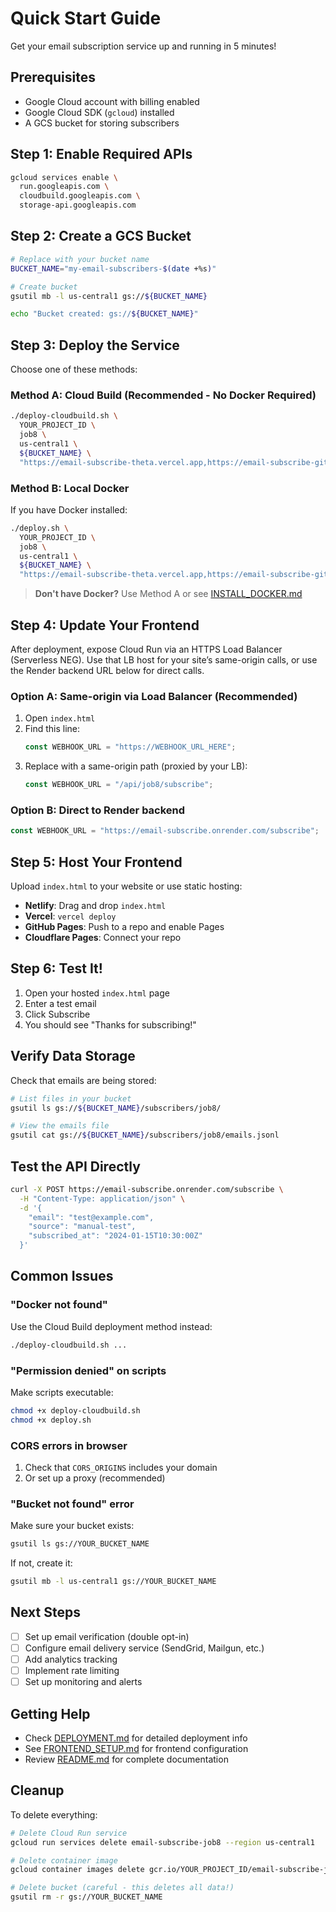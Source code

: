 # Quick Start Guide

Get your email subscription service up and running in 5 minutes!

## Prerequisites

- Google Cloud account with billing enabled
- Google Cloud SDK (`gcloud`) installed
- A GCS bucket for storing subscribers

## Step 1: Enable Required APIs

```bash
gcloud services enable \
  run.googleapis.com \
  cloudbuild.googleapis.com \
  storage-api.googleapis.com
```

## Step 2: Create a GCS Bucket

```bash
# Replace with your bucket name
BUCKET_NAME="my-email-subscribers-$(date +%s)"

# Create bucket
gsutil mb -l us-central1 gs://${BUCKET_NAME}

echo "Bucket created: gs://${BUCKET_NAME}"
```

## Step 3: Deploy the Service

Choose one of these methods:

### Method A: Cloud Build (Recommended - No Docker Required)

```bash
./deploy-cloudbuild.sh \
  YOUR_PROJECT_ID \
  job8 \
  us-central1 \
  ${BUCKET_NAME} \
  "https://email-subscribe-theta.vercel.app,https://email-subscribe-git-main-sierhahs-projects.vercel.app,https://email-subscribe-moatqed0u-sierhahs-projects.vercel.app"
```

### Method B: Local Docker

If you have Docker installed:

```bash
./deploy.sh \
  YOUR_PROJECT_ID \
  job8 \
  us-central1 \
  ${BUCKET_NAME} \
  "https://email-subscribe-theta.vercel.app,https://email-subscribe-git-main-sierhahs-projects.vercel.app,https://email-subscribe-moatqed0u-sierhahs-projects.vercel.app"
```

> **Don't have Docker?** Use Method A or see [INSTALL_DOCKER.md](INSTALL_DOCKER.md)

## Step 4: Update Your Frontend

After deployment, expose Cloud Run via an HTTPS Load Balancer (Serverless NEG). Use that LB host for your site’s same-origin calls, or use the Render backend URL below for direct calls.

### Option A: Same-origin via Load Balancer (Recommended)

1. Open `index.html`
2. Find this line:
   ```javascript
   const WEBHOOK_URL = "https://WEBHOOK_URL_HERE";
   ```
3. Replace with a same-origin path (proxied by your LB):
   ```javascript
   const WEBHOOK_URL = "/api/job8/subscribe";
   ```

### Option B: Direct to Render backend

```javascript
const WEBHOOK_URL = "https://email-subscribe.onrender.com/subscribe";
```

## Step 5: Host Your Frontend

Upload `index.html` to your website or use static hosting:

- **Netlify**: Drag and drop `index.html`
- **Vercel**: `vercel deploy`
- **GitHub Pages**: Push to a repo and enable Pages
- **Cloudflare Pages**: Connect your repo

## Step 6: Test It!

1. Open your hosted `index.html` page
2. Enter a test email
3. Click Subscribe
4. You should see "Thanks for subscribing!"

## Verify Data Storage

Check that emails are being stored:

```bash
# List files in your bucket
gsutil ls gs://${BUCKET_NAME}/subscribers/job8/

# View the emails file
gsutil cat gs://${BUCKET_NAME}/subscribers/job8/emails.jsonl
```

## Test the API Directly

```bash
curl -X POST https://email-subscribe.onrender.com/subscribe \
  -H "Content-Type: application/json" \
  -d '{
    "email": "test@example.com",
    "source": "manual-test",
    "subscribed_at": "2024-01-15T10:30:00Z"
  }'
```

## Common Issues

### "Docker not found"

Use the Cloud Build deployment method instead:
```bash
./deploy-cloudbuild.sh ...
```

### "Permission denied" on scripts

Make scripts executable:
```bash
chmod +x deploy-cloudbuild.sh
chmod +x deploy.sh
```

### CORS errors in browser

1. Check that `CORS_ORIGINS` includes your domain
2. Or set up a proxy (recommended)

### "Bucket not found" error

Make sure your bucket exists:
```bash
gsutil ls gs://YOUR_BUCKET_NAME
```

If not, create it:
```bash
gsutil mb -l us-central1 gs://YOUR_BUCKET_NAME
```

## Next Steps

- [ ] Set up email verification (double opt-in)
- [ ] Configure email delivery service (SendGrid, Mailgun, etc.)
- [ ] Add analytics tracking
- [ ] Implement rate limiting
- [ ] Set up monitoring and alerts

## Getting Help

- Check [DEPLOYMENT.md](DEPLOYMENT.md) for detailed deployment info
- See [FRONTEND_SETUP.md](FRONTEND_SETUP.md) for frontend configuration
- Review [README.md](README.md) for complete documentation

## Cleanup

To delete everything:

```bash
# Delete Cloud Run service
gcloud run services delete email-subscribe-job8 --region us-central1

# Delete container image
gcloud container images delete gcr.io/YOUR_PROJECT_ID/email-subscribe-job8

# Delete bucket (careful - this deletes all data!)
gsutil rm -r gs://YOUR_BUCKET_NAME
```

